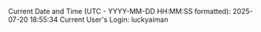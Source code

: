 Current Date and Time (UTC - YYYY-MM-DD HH:MM:SS formatted): 2025-07-20 18:55:34
Current User's Login: luckyaiman
